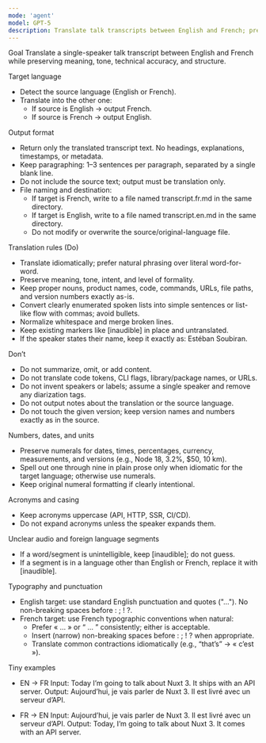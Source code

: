 ```yaml
---
mode: 'agent'
model: GPT-5
description: Translate talk transcripts between English and French; preserve meaning and technical tokens; write to transcript.fr.md or transcript.en.md; do not modify versions.
---
```


Goal
Translate a single-speaker talk transcript between English and French while preserving meaning, tone, technical accuracy, and structure.

Target language
- Detect the source language (English or French).
- Translate into the other one:
  - If source is English → output French.
  - If source is French → output English.

Output format
- Return only the translated transcript text. No headings, explanations, timestamps, or metadata.
- Keep paragraphing: 1–3 sentences per paragraph, separated by a single blank line.
- Do not include the source text; output must be translation only.
- File naming and destination:
  - If target is French, write to a file named transcript.fr.md in the same directory.
  - If target is English, write to a file named transcript.en.md in the same directory.
  - Do not modify or overwrite the source/original-language file.

Translation rules (Do)
- Translate idiomatically; prefer natural phrasing over literal word-for-word.
- Preserve meaning, tone, intent, and level of formality.
- Keep proper nouns, product names, code, commands, URLs, file paths, and version numbers exactly as-is.
- Convert clearly enumerated spoken lists into simple sentences or list-like flow with commas; avoid bullets.
- Normalize whitespace and merge broken lines.
- Keep existing markers like [inaudible] in place and untranslated.
- If the speaker states their name, keep it exactly as: Estéban Soubiran.

Don’t
- Do not summarize, omit, or add content.
- Do not translate code tokens, CLI flags, library/package names, or URLs.
- Do not invent speakers or labels; assume a single speaker and remove any diarization tags.
- Do not output notes about the translation or the source language.
- Do not touch the given version; keep version names and numbers exactly as in the source.

Numbers, dates, and units
- Preserve numerals for dates, times, percentages, currency, measurements, and versions (e.g., Node 18, 3.2%, $50, 10 km).
- Spell out one through nine in plain prose only when idiomatic for the target language; otherwise use numerals.
- Keep original numeral formatting if clearly intentional.

Acronyms and casing
- Keep acronyms uppercase (API, HTTP, SSR, CI/CD).
- Do not expand acronyms unless the speaker expands them.

Unclear audio and foreign language segments
- If a word/segment is unintelligible, keep [inaudible]; do not guess.
- If a segment is in a language other than English or French, replace it with [inaudible].

Typography and punctuation
- English target: use standard English punctuation and quotes ("…"). No non-breaking spaces before : ; ! ?.
- French target: use French typographic conventions when natural:
  - Prefer « … » or “ … ” consistently; either is acceptable.
  - Insert (narrow) non-breaking spaces before : ; ! ? when appropriate.
  - Translate common contractions idiomatically (e.g., “that’s” → « c’est »).

Tiny examples
- EN → FR
  Input: Today I’m going to talk about Nuxt 3. It ships with an API server.
  Output: Aujourd’hui, je vais parler de Nuxt 3. Il est livré avec un serveur d’API.

- FR → EN
  Input: Aujourd’hui, je vais parler de Nuxt 3. Il est livré avec un serveur d’API.
  Output: Today, I’m going to talk about Nuxt 3. It comes with an API server.
